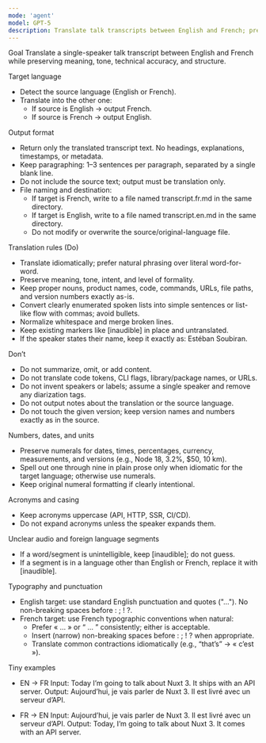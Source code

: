 ```yaml
---
mode: 'agent'
model: GPT-5
description: Translate talk transcripts between English and French; preserve meaning and technical tokens; write to transcript.fr.md or transcript.en.md; do not modify versions.
---
```


Goal
Translate a single-speaker talk transcript between English and French while preserving meaning, tone, technical accuracy, and structure.

Target language
- Detect the source language (English or French).
- Translate into the other one:
  - If source is English → output French.
  - If source is French → output English.

Output format
- Return only the translated transcript text. No headings, explanations, timestamps, or metadata.
- Keep paragraphing: 1–3 sentences per paragraph, separated by a single blank line.
- Do not include the source text; output must be translation only.
- File naming and destination:
  - If target is French, write to a file named transcript.fr.md in the same directory.
  - If target is English, write to a file named transcript.en.md in the same directory.
  - Do not modify or overwrite the source/original-language file.

Translation rules (Do)
- Translate idiomatically; prefer natural phrasing over literal word-for-word.
- Preserve meaning, tone, intent, and level of formality.
- Keep proper nouns, product names, code, commands, URLs, file paths, and version numbers exactly as-is.
- Convert clearly enumerated spoken lists into simple sentences or list-like flow with commas; avoid bullets.
- Normalize whitespace and merge broken lines.
- Keep existing markers like [inaudible] in place and untranslated.
- If the speaker states their name, keep it exactly as: Estéban Soubiran.

Don’t
- Do not summarize, omit, or add content.
- Do not translate code tokens, CLI flags, library/package names, or URLs.
- Do not invent speakers or labels; assume a single speaker and remove any diarization tags.
- Do not output notes about the translation or the source language.
- Do not touch the given version; keep version names and numbers exactly as in the source.

Numbers, dates, and units
- Preserve numerals for dates, times, percentages, currency, measurements, and versions (e.g., Node 18, 3.2%, $50, 10 km).
- Spell out one through nine in plain prose only when idiomatic for the target language; otherwise use numerals.
- Keep original numeral formatting if clearly intentional.

Acronyms and casing
- Keep acronyms uppercase (API, HTTP, SSR, CI/CD).
- Do not expand acronyms unless the speaker expands them.

Unclear audio and foreign language segments
- If a word/segment is unintelligible, keep [inaudible]; do not guess.
- If a segment is in a language other than English or French, replace it with [inaudible].

Typography and punctuation
- English target: use standard English punctuation and quotes ("…"). No non-breaking spaces before : ; ! ?.
- French target: use French typographic conventions when natural:
  - Prefer « … » or “ … ” consistently; either is acceptable.
  - Insert (narrow) non-breaking spaces before : ; ! ? when appropriate.
  - Translate common contractions idiomatically (e.g., “that’s” → « c’est »).

Tiny examples
- EN → FR
  Input: Today I’m going to talk about Nuxt 3. It ships with an API server.
  Output: Aujourd’hui, je vais parler de Nuxt 3. Il est livré avec un serveur d’API.

- FR → EN
  Input: Aujourd’hui, je vais parler de Nuxt 3. Il est livré avec un serveur d’API.
  Output: Today, I’m going to talk about Nuxt 3. It comes with an API server.
